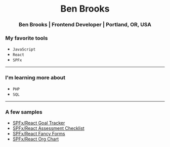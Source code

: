 <div align="center">
  <h1>Ben Brooks</h1>
</div>

<div align="center">
<h3> Ben Brooks | Frontend Developer | Portland, OR, USA </h3>
</div>

### My favorite tools

- `JavaScript`
- `React`
- `SPFx`

<hr/>

### I'm learning more about

- `PHP`
- `SQL`

<hr/>

### A few samples

- [SPFx/React Goal Tracker](http://www.nutandem.com/wp-content/uploads/2020/05/sharepoint-sales-goal-tracker.gif)
- [SPFx/React Assessment Checklist](http://www.nutandem.com/wp-content/uploads/2020/05/sharepoint-assessment-checklist.gif)
- [SPFx/React Fancy Forms](http://www.nutandem.com/wp-content/uploads/2020/05/sharepoint-form-slider.gif)
- [SPFx/React Org Chart](http://www.nutandem.com/wp-content/uploads/2020/03/sharepoint-org-chart_expand.gif)